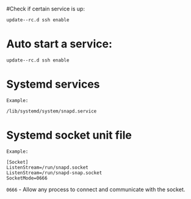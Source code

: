 #Check if certain service is up:
```
update-­‐rc.d ssh enable
```

# Auto start a service:
```
update-­‐rc.d ssh enable
```

# Systemd services
```
Example:

/lib/systemd/system/snapd.service
```

# Systemd socket unit file
```
Example:

[Socket]
ListenStream=/run/snapd.socket
ListenStream=/run/snapd-snap.socket
SocketMode=0666
```
`0666` - Allow any process to connect and communicate with the socket.
